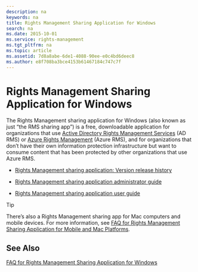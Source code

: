 ```yaml
---
description: na
keywords: na
title: Rights Management Sharing Application for Windows
search: na
ms.date: 2015-10-01
ms.service: rights-management
ms.tgt_pltfrm: na
ms.topic: article
ms.assetid: 7d8a8abe-6de1-4088-90ee-e0c4bd6deec8
ms.author: e8f708ba3bce4153b61467184c747c7f
---
```

# Rights Management Sharing Application for Windows
The Rights Management sharing application for Windows (also known as just “the RMS sharing app”) is a free, downloadable application for organizations that use [Active Directory Rights Management Services](https://technet.microsoft.com/library/cc772403.aspx) (AD RMS) or [Azure Rights Management](https://technet.microsoft.com/library/jj585024.aspx) (Azure RMS), and for organizations that don’t have their own information protection infrastructure but want to consume content that has been protected by other organizations that use Azure RMS.

-   [Rights Management sharing application: Version release history](../Topic/Rights_Management_sharing_application__Version_release_history.md)

-   [Rights Management sharing application administrator guide](../Topic/Rights_Management_sharing_application_administrator_guide.md)

-   [Rights Management sharing application user guide](../Topic/Rights_Management_sharing_application_user_guide.md)

> [!TIP]
> There’s also a Rights Management sharing app for Mac computers and mobile devices. For more information, see [FAQ for Rights Management Sharing Application for Mobile and Mac Platforms](http://technet.microsoft.com/dn451248).

## See Also
[FAQ for Rights Management Sharing Application for Windows](http://technet.microsoft.com/dn467883)

